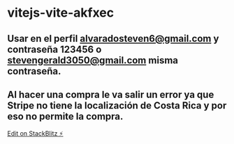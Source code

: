 # vitejs-vite-akfxec

## Usar en el perfil alvaradosteven6@gmail.com y contraseña 123456 o stevengerald3050@gmail.com misma contraseña. 

## Al hacer una compra le va salir un error ya que Stripe no tiene la localización de Costa Rica y por eso no permite la compra.

[Edit on StackBlitz ⚡️](https://stackblitz.com/edit/vitejs-vite-akfxec)